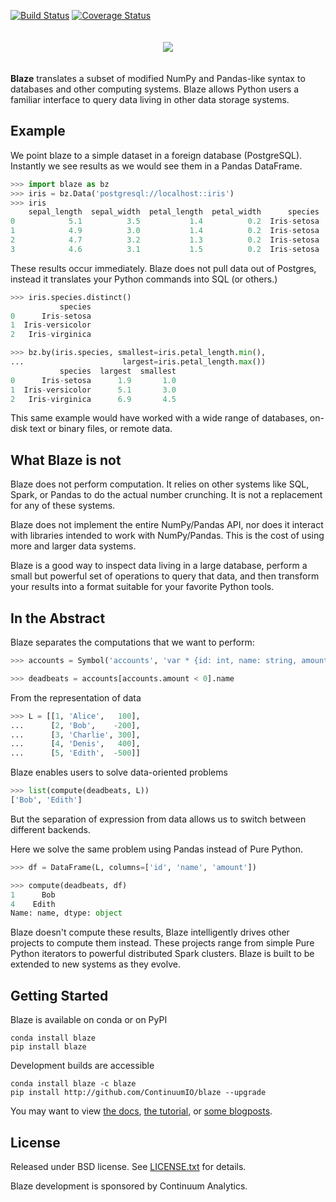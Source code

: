 [![Build
Status](https://travis-ci.org/ContinuumIO/blaze.png)](https://travis-ci.org/ContinuumIO/blaze)
[![Coverage
Status](https://coveralls.io/repos/ContinuumIO/blaze/badge.png)](https://coveralls.io/r/ContinuumIO/blaze)

<p align="center" style="padding: 20px">
<img src="https://raw.github.com/ContinuumIO/blaze/master/docs/source/svg/blaze_med.png">
</p>

**Blaze** translates a subset of modified NumPy and Pandas-like syntax to
databases and other computing systems.  Blaze allows Python users a familiar
interface to query data living in other data storage systems.


Example
-------

We point blaze to a simple dataset in a foreign database (PostgreSQL).
Instantly we see results as we would see them in a Pandas DataFrame.

```Python
>>> import blaze as bz
>>> iris = bz.Data('postgresql://localhost::iris')
>>> iris
    sepal_length  sepal_width  petal_length  petal_width      species
0            5.1          3.5           1.4          0.2  Iris-setosa
1            4.9          3.0           1.4          0.2  Iris-setosa
2            4.7          3.2           1.3          0.2  Iris-setosa
3            4.6          3.1           1.5          0.2  Iris-setosa
```

These results occur immediately.  Blaze does not pull data out of Postgres,
instead it translates your Python commands into SQL (or others.)

```Python
>>> iris.species.distinct()
           species
0      Iris-setosa
1  Iris-versicolor
2   Iris-virginica

>>> bz.by(iris.species, smallest=iris.petal_length.min(),
...                      largest=iris.petal_length.max())
           species  largest  smallest
0      Iris-setosa      1.9       1.0
1  Iris-versicolor      5.1       3.0
2   Iris-virginica      6.9       4.5
```

This same example would have worked with a wide range of databases, on-disk text
or binary files, or remote data.


What Blaze is not
-----------------

Blaze does not perform computation.  It relies on other systems like SQL,
Spark, or Pandas to do the actual number crunching.  It is not a replacement
for any of these systems.

Blaze does not implement the entire NumPy/Pandas API, nor does it interact with
libraries intended to work with NumPy/Pandas.  This is the cost of using more
and larger data systems.

Blaze is a good way to inspect data living in a large database, perform a small
but powerful set of operations to query that data, and then transform your
results into a format suitable for your favorite Python tools.


In the Abstract
---------------

Blaze separates the computations that we want to perform:

```Python
>>> accounts = Symbol('accounts', 'var * {id: int, name: string, amount: int}')

>>> deadbeats = accounts[accounts.amount < 0].name
```

From the representation of data

```Python
>>> L = [[1, 'Alice',   100],
...      [2, 'Bob',    -200],
...      [3, 'Charlie', 300],
...      [4, 'Denis',   400],
...      [5, 'Edith',  -500]]
```

Blaze enables users to solve data-oriented problems

```Python
>>> list(compute(deadbeats, L))
['Bob', 'Edith']
```

But the separation of expression from data allows us to switch between
different backends.

Here we solve the same problem using Pandas instead of Pure Python.

```Python
>>> df = DataFrame(L, columns=['id', 'name', 'amount'])

>>> compute(deadbeats, df)
1      Bob
4    Edith
Name: name, dtype: object
```

Blaze doesn't compute these results, Blaze intelligently drives other projects
to compute them instead.  These projects range from simple Pure Python
iterators to powerful distributed Spark clusters.  Blaze is built to be
extended to new systems as they evolve.


Getting Started
---------------

Blaze is available on conda or on PyPI

    conda install blaze
    pip install blaze

Development builds are accessible

    conda install blaze -c blaze
    pip install http://github.com/ContinuumIO/blaze --upgrade

You may want to view [the docs](http://blaze.pydata.org), [the
tutorial](http://github.com/ContinuumIO/blaze-tutorial), or [some
blogposts](http://continuum.io/blog/tags/blaze).


License
-------

Released under BSD license. See [LICENSE.txt](LICENSE.txt) for details.

Blaze development is sponsored by Continuum Analytics.
